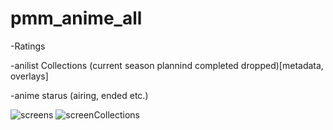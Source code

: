 # pmm_anime_all

-Ratings

-anilist Collections (current season plannind completed dropped)[metadata, overlays]

-anime starus (airing, ended etc.) 

![screens](https://github.com/Craftwork2720/pmm_anime_all/assets/130354761/775acee5-aa6e-44e1-8a63-7b7531dec868)
![screenCollections](https://github.com/Craftwork2720/pmm_anime_all/assets/130354761/5b9966bb-ea9a-4cdd-87b1-7b9b7d7761ef)
